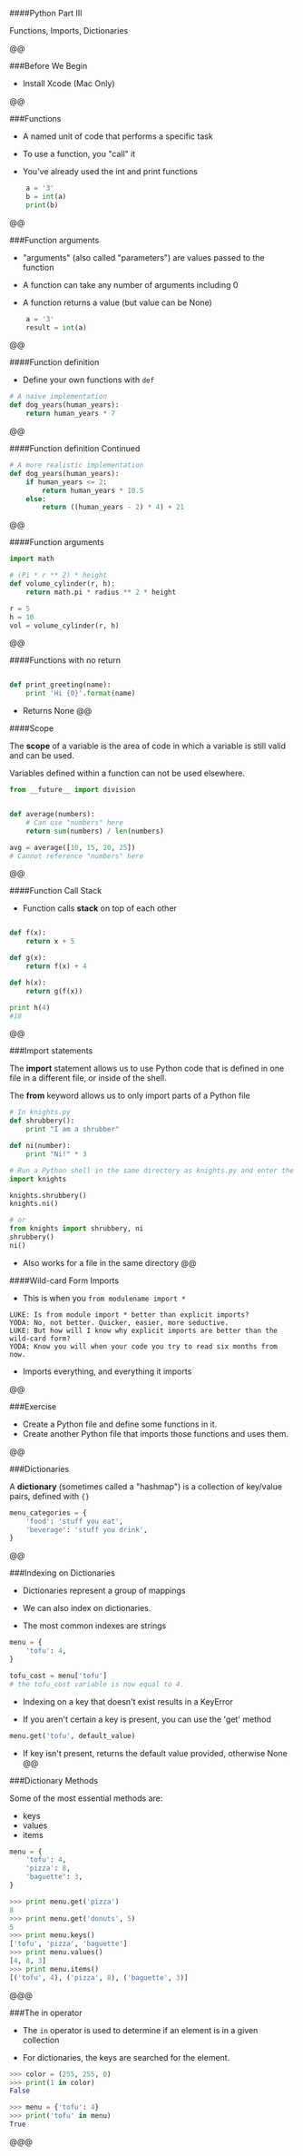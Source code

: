 ####Python Part III

Functions, Imports, Dictionaries

@@

###Before We Begin

* Install Xcode (Mac Only)

@@

###Functions

* A named unit of code that performs a specific task

* To use a function, you "call" it

* You've already used the int and print functions

```python
    a = '3'
    b = int(a)
    print(b)
```

@@

###Function arguments

* "arguments" (also called "parameters") are values passed to the function

* A function can take any number of arguments including 0

* A function returns a value (but value can be None)

```python
    a = '3'
    result = int(a)
```

@@

####Function definition

* Define your own functions with `def`

```python
# A naive implementation
def dog_years(human_years):
    return human_years * 7
```

@@

####Function definition Continued

```python
# A more realistic implementation
def dog_years(human_years):
    if human_years <= 2:
        return human_years * 10.5
    else:
        return ((human_years - 2) * 4) + 21
```

@@

####Function arguments

```python
import math

# (Pi * r ** 2) * height
def volume_cylinder(r, h):
    return math.pi * radius ** 2 * height

r = 5
h = 10
vol = volume_cylinder(r, h)
```

@@

####Functions with no return

```python

def print_greeting(name):
    print 'Hi {0}'.format(name)
```

* Returns None
@@


####Scope

The **scope** of a variable is the area of code in which a variable is still valid and can be used.

Variables defined within a function can not be used elsewhere.

```python
from __future__ import division


def average(numbers):
    # Can use "numbers" here
    return sum(numbers) / len(numbers)

avg = average([10, 15, 20, 25])
# Cannot reference "numbers" here
```

@@

####Function Call Stack

* Function calls **stack** on top of each other

```python

def f(x):
    return x + 5

def g(x):
    return f(x) + 4

def h(x):
    return g(f(x))

print h(4)
#18
```
@@

###Import statements

The **import** statement allows us to use Python code that is defined in one file in a different file, or inside of the shell.

The **from** keyword allows us to only import parts of a Python file

```python
# In knights.py
def shrubbery():
    print "I am a shrubber"

def ni(number):
    print "Ni!" * 3
```


```python
# Run a Python shell in the same directory as knights.py and enter the following
import knights

knights.shrubbery()
knights.ni()

# or
from knights import shrubbery, ni
shrubbery()
ni()
```
* Also works for a file in the same directory
@@

####Wild-card Form Imports

* This is when you `from modulename import *`

```
LUKE: Is from module import * better than explicit imports?
YODA: No, not better. Quicker, easier, more seductive.
LUKE: But how will I know why explicit imports are better than the wild-card form?
YODA: Know you will when your code you try to read six months from now.
```

* Imports everything, and everything it imports

@@

###Exercise

* Create a Python file and define some functions in it.
* Create another Python file that imports those functions and uses them.

@@

###Dictionaries

A **dictionary** (sometimes called a "hashmap") is a collection of key/value pairs, defined with `{}`

```python
menu_categories = {
    'food': 'stuff you eat',
    'beverage': 'stuff you drink',
}
```
@@

###Indexing on Dictionaries

* Dictionaries represent a group of mappings

* We can also index on dictionaries.

* The most common indexes are strings

```python
menu = {
    'tofu': 4,
}

tofu_cost = menu['tofu']
# the tofu_cost variable is now equal to 4.
```


* Indexing on a key that doesn't exist results in a KeyError

* If you aren't certain a key is present, you can use the 'get' method

```python
menu.get('tofu', default_value)
```

* If key isn't present, returns the default value provided, otherwise None
@@

###Dictionary Methods

Some of the most essential methods are:

* keys
* values
* items

```python
menu = {
    'tofu': 4,
    'pizza': 8,
    'baguette': 3,
}

>>> print menu.get('pizza')
8
>>> print menu.get('donuts', 5)
5
>>> print menu.keys()
['tofu', 'pizza', 'baguette']
>>> print menu.values()
[4, 8, 3]
>>> print menu.items()
[('tofu', 4), ('pizza', 8), ('baguette', 3)]
```

@@@

###The in operator

* The `in` operator is used to determine if an element is in a given collection

* For dictionaries, the keys are searched for the element.

```python
>>> color = (255, 255, 0)
>>> print(1 in color)
False

>>> menu = {'tofu': 4}
>>> print('tofu' in menu)
True
```
@@@
